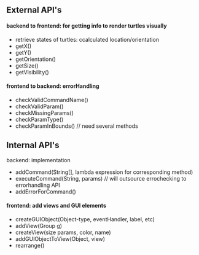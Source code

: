 ## External API's 

#### backend to frontend: for getting info to render turtles visually 

* retrieve states of turtles: ccalculated location/orientation
* getX()
* getY()
* getOrientation()
* getSize()
* getVisibility()

#### frontend to backend: errorHandling
* checkValidCommandName()
* checkValidParam()
* checkMissingParams()
* checkParamType()
* checkParamInBounds() // need several methods


## Internal API's

backend: implementation
* addCommand(String[], lambda expression for corresponding method)
* executeCommand(String, params) // will outsource errochecking to errorhandling API
* addErrorForCommand()

#### frontend: add views and GUI elements
* createGUIObject(Object-type, eventHandler, label, etc)
* addView(Group g)
* createView(size params, color, name)
* addGUIObjectToView(Object, view)
* rearrange()

